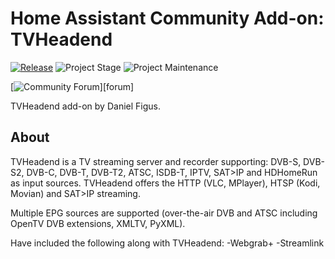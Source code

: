 # Home Assistant Community Add-on: TVHeadend

[![Release][release-shield]][release] ![Project Stage][project-stage-shield] ![Project Maintenance][maintenance-shield]

[![Community Forum][forum-shield]][forum]

TVHeadend add-on by Daniel Figus.

## About

TVHeadend is a TV streaming server and recorder supporting:
DVB-S, DVB-S2, DVB-C, DVB-T, DVB-T2, ATSC, ISDB-T, IPTV, SAT>IP and HDHomeRun 
as input sources.
TVHeadend offers the HTTP (VLC, MPlayer), HTSP (Kodi, Movian) and SAT>IP streaming.

Multiple EPG sources are supported (over-the-air DVB and ATSC including OpenTV DVB extensions, XMLTV, PyXML).

Have included the following along with TVHeadend:
-Webgrab+
-Streamlink

[forum-shield]: https://img.shields.io/badge/community-forum-brightgreen.svg
[maintenance-shield]: https://img.shields.io/maintenance/yes/2023.svg
[project-stage-shield]: https://img.shields.io/badge/project%20stage-production%20ready-brightgreen.svg
[release-shield]: https://img.shields.io/badge/version-fbfa94c-blue.svg
[release]: https://github.com/dfigus/addon-tvheadend/tree/fbfa94c